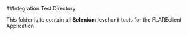 ##Integration Test Directory 

This folder is to contain all **Selenium** level unit tests for the FLAREclient Application 